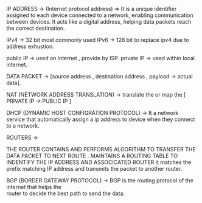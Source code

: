 IP ADDRESS -> (Internet protocol address) => It is a unique identifier assigned to each device connected to a network, 
enabling communication between devices. It acts like a digital address, 
helping data packets reach the correct destination.

IPv4 -> 32 bit most commonly used 
IPv6 ->  128 bit to replace ipv4 due to address exhustion.

public IP  -> used on internet , provide by ISP.
private IP -> used within local internet.

DATA PACKET -> [source address , destination address , payload -> actual data].

NAT (NETWORK ADDRESS TRANSLATION) -> translate the or map the [  PRIVATE IP -> PUBLIC IP ] 

DHCP (DYNAMIC HOST CONFIGRATION PROTOCOL) -> 
It a network service that automatically assign a ip address to device 
when they connect to a network.

                                      
ROUTERS -> 

THE ROUTER CONTAINS AND PERFORMS ALGORITHM TO TRANSFER THE DATA PACKET TO NEXT ROUTE .
MAINTAINS A ROUTING TABLE TO INDENTIFY THE IP ADDRESS AND ASSOCICATED ROUTER 
it matches the prefix matching IP address and transmits the packet to another router.


BGP (BORDER GATEWAY PROTOCOL) -> BGP is the routing protocol of the internet that helps the  
                                router to decide the best path to send the data.

